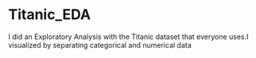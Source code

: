 # Titanic_EDA

I did an Exploratory Analysis with the Titanic dataset that everyone uses.I visualized by separating categorical and numerical data
